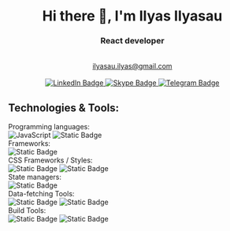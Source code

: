 <h1 align="center">Hi there 👋, I'm Ilyas Ilyasau</h1>

<h3 align="center">React developer</h3> 

<div id="badges" align="center">
</br>
   <a href="mailto:ilyasau.ilyas@gmail.com">ilyasau.ilyas@gmail.com</a></br></br>
  <a target="_blank" rel="noopener noreferrer" href="https://www.linkedin.com/in/ilyas-ilyasov/">
    <img src="https://img.shields.io/badge/LinkedIn-%230072b1?style=for-the-badge&logo=LinkedIn&logoColor=white&color=%230072b1" alt="LinkedIn Badge"/>
  </a>
  <a target="_blank" rel="noopener noreferrer" href="https://join.skype.com/invite/zkGVfCTE0Rqb">
    <img src="https://img.shields.io/badge/Skype-%2300aff0?style=for-the-badge&logo=Skype&logoColor=white&color=%2300aff0" alt="Skype Badge"/>
  </a>
  <a target="_blank" rel="noopener noreferrer" href="https://t.me/ilyas_sov">
    <img src="https://img.shields.io/badge/Telegram-2AABEE?style=for-the-badge&logo=Telegram&logoColor=white&color=2AABEE" alt="Telegram Badge"/>
  </a>
</div>

## Technologies & Tools:

Programming languages: </br>
<img alt="JavaScript" src="https://img.shields.io/badge/JavaScript-%23212121?style=flat-square&logo=JavaScript&color=%23C2DEDC"> <img alt="Static Badge" src="https://img.shields.io/badge/TypeScript-%23212121?style=flat-square&logo=TypeScript&color=%23C2DEDC">
</br>
Frameworks: </br>
<img alt="Static Badge" src="https://img.shields.io/badge/React-%23212121?style=flat-square&logo=React&color=%23C2DEDC">
</br>
CSS Frameworks / Styles: </br>
<img alt="Static Badge" src="https://img.shields.io/badge/styled--components-%23212121?style=flat-square&logo=styled-components&color=%23C2DEDC"> <img alt="Static Badge" src="https://img.shields.io/badge/Material_UI-%23212121?style=flat-square&logo=MUI&color=%23C2DEDC">
</br>
State managers: </br>
<img alt="Static Badge" src="https://img.shields.io/badge/Redux_%2F_Toolkit-%23212121?style=flat-square&logo=Redux&logoColor=%23764abc&color=%23C2DEDC">
</br>
Data-fetching Tools: </br>
<img alt="Static Badge" src="https://img.shields.io/badge/RTK_Query-%23212121?style=flat-square&logo=Redux&logoColor=%23764abc&color=%23C2DEDC"> <img alt="Static Badge" src="https://img.shields.io/badge/Axios-%23212121?style=flat-square&logo=Axios&logoColor=%239000ff&color=%23C2DEDC">
</br>
Build Tools: </br>
<img alt="Static Badge" src="https://img.shields.io/badge/Webpack-%23212121?style=flat-square&logo=Webpack&color=%23C2DEDC"> <img alt="Static Badge" src="https://img.shields.io/badge/Rollup-%23212121?style=flat-square&logo=rollup.js&color=%23C2DEDC">
</br>

